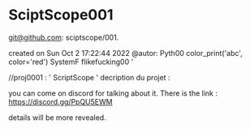 # SciptScope001

git@github.com: sciptscope/001.

created on Sun Oct 2 17:22:44 2022
@autor: Pyth00 
   color_print('abc', color='red')
 SystemF  flikefucking00   '
    
    
   
 //proj0001 
 : ' ScriptScope '
 decription du projet : 








you can come on discord for talking about it. There is the link : https://discord.gg/PpQU5EWM

details will be more revealed.




